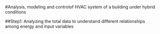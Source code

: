 #Analysis, modeling and controlof HVAC system of a building under hybrid conditions

##Step1: Analyzing the total data to understand different relationships among energy and input variables